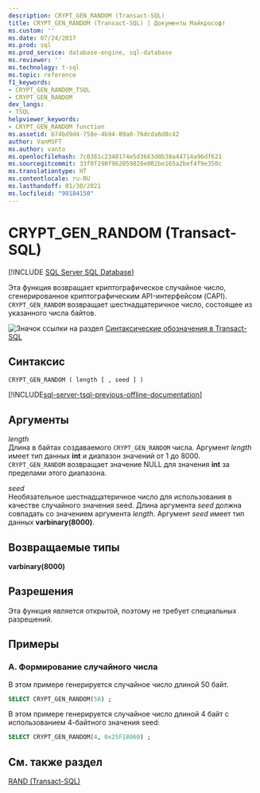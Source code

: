 ```yaml
---
description: CRYPT_GEN_RANDOM (Transact-SQL)
title: CRYPT_GEN_RANDOM (Transact-SQL) | Документы Майкрософт
ms.custom: ''
ms.date: 07/24/2017
ms.prod: sql
ms.prod_service: database-engine, sql-database
ms.reviewer: ''
ms.technology: t-sql
ms.topic: reference
f1_keywords:
- CRYPT_GEN_RANDOM_TSQL
- CRYPT_GEN_RANDOM
dev_langs:
- TSQL
helpviewer_keywords:
- CRYPT_GEN_RANDOM function
ms.assetid: b74bd9d4-758e-4b94-89a0-76dcda6d8c42
author: VanMSFT
ms.author: vanto
ms.openlocfilehash: 7c0381c2348174e5d3663d0b38a44714a96df621
ms.sourcegitcommit: 33f0f190f962059826e002be165a2bef4f9e350c
ms.translationtype: HT
ms.contentlocale: ru-RU
ms.lasthandoff: 01/30/2021
ms.locfileid: "99184150"
---
```

# <a name="crypt_gen_random-transact-sql"></a>CRYPT_GEN_RANDOM (Transact-SQL)
[!INCLUDE [SQL Server SQL Database](../../includes/applies-to-version/sql-asdb.md)]

Эта функция возвращает криптографическое случайное число, сгенерированное криптографическим API-интерфейсом (CAPI). `CRYPT_GEN_RANDOM` возвращает шестнадцатеричное число, состоящее из указанного числа байтов.
  
![Значок ссылки на раздел](../../database-engine/configure-windows/media/topic-link.gif "Значок ссылки на раздел") [Синтаксические обозначения в Transact-SQL](../../t-sql/language-elements/transact-sql-syntax-conventions-transact-sql.md)
  
## <a name="syntax"></a>Синтаксис  
  
```syntaxsql
CRYPT_GEN_RANDOM ( length [ , seed ] )   
```  
  
[!INCLUDE[sql-server-tsql-previous-offline-documentation](../../includes/sql-server-tsql-previous-offline-documentation.md)]

## <a name="arguments"></a>Аргументы
*length*  
Длина в байтах создаваемого `CRYPT_GEN_RANDOM` числа. Аргумент *length* имеет тип данных **int** и диапазон значений от 1 до 8000. `CRYPT_GEN_RANDOM` возвращает значение NULL для значения **int** за пределами этого диапазона. 
  
*seed*  
Необязательное шестнадцатеричное число для использования в качестве случайного значения seed. Длина аргумента *seed* должна совпадать со значением аргумента *length*. Аргумент *seed* имеет тип данных **varbinary(8000)**.
  
## <a name="returned-types"></a>Возвращаемые типы  
**varbinary(8000)**
  
## <a name="permissions"></a>Разрешения  
Эта функция является открытой, поэтому не требует специальных разрешений.
  
## <a name="examples"></a>Примеры  
  
### <a name="a-generating-a-random-number"></a>A. Формирование случайного числа  
В этом примере генерируется случайное число длиной 50 байт.
  
```sql
SELECT CRYPT_GEN_RANDOM(50) ;  
```  
  
В этом примере генерируется случайное число длиной 4 байт с использованием 4-байтного значения seed:
  
```sql
SELECT CRYPT_GEN_RANDOM(4, 0x25F18060) ;  
```  
  
## <a name="see-also"></a>См. также раздел
[RAND (Transact-SQL)](../../t-sql/functions/rand-transact-sql.md)
  
  
